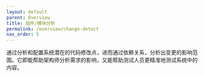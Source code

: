 ```yaml
---
layout: default
parent: Overview
title: 组件/模块分析
permalink: /overview/change-detect
nav_order: 5
---
```


通过分析和配置系统潜在的代码修改点，进而通过依赖关系，分析出变更的影响范围。它即能帮助架构师分析需求的影响，又能帮助测试人员更精准地测试系统中的内容。
